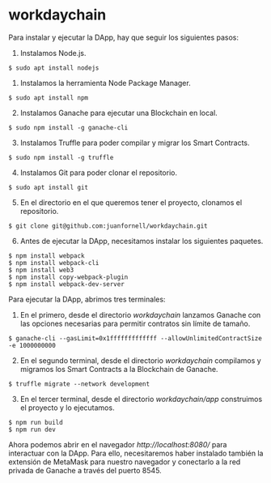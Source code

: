 # workdaychain

Para instalar y ejecutar la DApp, hay que seguir los siguientes pasos:

1. Instalamos Node.js.

```
$ sudo apt install nodejs
```


1. Instalamos la herramienta Node Package Manager.

```
$ sudo apt install npm
```

2. Instalamos Ganache para ejecutar una Blockchain en local.

```
$ sudo npm install -g ganache-cli
```

3. Instalamos Truffle para poder compilar y migrar los Smart Contracts.

```
$ sudo npm install -g truffle
```

4. Instalamos Git para poder clonar el repositorio.

```
$ sudo apt install git
```

5. En el directorio en el que queremos tener el proyecto, clonamos el repositorio.

```
$ git clone git@github.com:juanfornell/workdaychain.git
```

6. Antes de ejecutar la DApp, necesitamos instalar los siguientes paquetes.

```
$ npm install webpack
$ npm install webpack-cli
$ npm install web3
$ npm install copy-webpack-plugin
$ npm install webpack-dev-server
```

Para ejecutar la DApp, abrimos tres terminales:

1. En el primero, desde el directorio *workdaychain* lanzamos Ganache con las opciones necesarias para permitir contratos sin límite de tamaño.

```
$ ganache-cli --gasLimit=0x1fffffffffffff --allowUnlimitedContractSize -e 1000000000
```

2. En el segundo terminal, desde el directorio *workdaychain* compilamos y migramos los Smart Contracts a la Blockchain de Ganache.

```
$ truffle migrate --network development
```

3. En el tercer terminal, desde el directorio *workdaychain/app* construimos el proyecto y lo ejecutamos.

```
$ npm run build
$ npm run dev
```

Ahora podemos abrir en el navegador *http://localhost:8080/* para interactuar con la DApp. Para ello, necesitaremos haber instalado también la extensión de MetaMask para nuestro navegador y conectarlo a la red privada de Ganache a través del puerto 8545.

